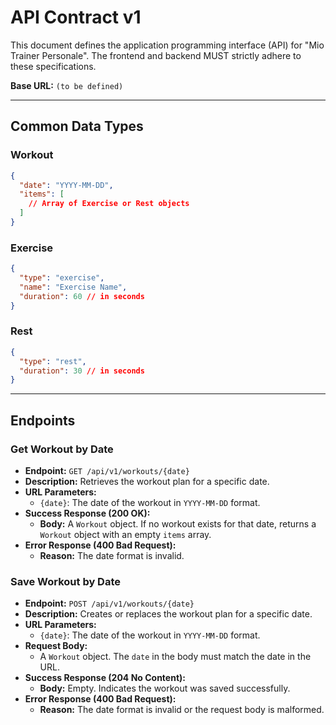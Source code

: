 # API Contract v1

This document defines the application programming interface (API) for "Mio Trainer Personale". The frontend and backend MUST strictly adhere to these specifications.

**Base URL:** `(to be defined)`

---

## Common Data Types

### Workout
```json
{
  "date": "YYYY-MM-DD",
  "items": [
    // Array of Exercise or Rest objects
  ]
}
```

### Exercise
```json
{
  "type": "exercise",
  "name": "Exercise Name",
  "duration": 60 // in seconds
}
```

### Rest
```json
{
  "type": "rest",
  "duration": 30 // in seconds
}
```

---

## Endpoints

### Get Workout by Date
- **Endpoint:** `GET /api/v1/workouts/{date}`
- **Description:** Retrieves the workout plan for a specific date.
- **URL Parameters:**
  - `{date}`: The date of the workout in `YYYY-MM-DD` format.
- **Success Response (200 OK):**
  - **Body:** A `Workout` object. If no workout exists for that date, returns a `Workout` object with an empty `items` array.
- **Error Response (400 Bad Request):**
  - **Reason:** The date format is invalid.

### Save Workout by Date
- **Endpoint:** `POST /api/v1/workouts/{date}`
- **Description:** Creates or replaces the workout plan for a specific date.
- **URL Parameters:**
  - `{date}`: The date of the workout in `YYYY-MM-DD` format.
- **Request Body:**
  - A `Workout` object. The `date` in the body must match the date in the URL.
- **Success Response (204 No Content):**
  - **Body:** Empty. Indicates the workout was saved successfully.
- **Error Response (400 Bad Request):**
  - **Reason:** The date format is invalid or the request body is malformed.